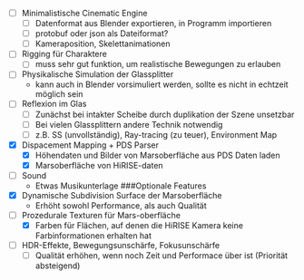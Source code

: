 - [ ] Minimalistische Cinematic Engine
    - [ ] Datenformat aus Blender exportieren, in Programm importieren
    - [ ] protobuf oder json als Dateiformat?
    - [ ] Kameraposition, Skelettanimationen
- [ ] Rigging für Charaktere
    - [ ] muss sehr gut funktion, um realistische Bewegungen zu erlauben
- [ ] Physikalische Simulation der Glassplitter
    - kann auch in Blender vorsimuliert werden, sollte es nicht in echtzeit möglich sein
- [ ] Reflexion im Glas
    - [ ] Zunächst bei intakter Scheibe durch duplikation der Szene unsetzbar
    - [ ] Bei vielen Glassplittern andere Technik notwendig
    - [ ] z.B. SS (unvollständig), Ray-tracing (zu teuer), Environment Map
- [x] Dispacement Mapping + PDS Parser
    - [x] Höhendaten und Bilder von Marsoberfläche aus PDS Daten laden
    - [x] Marsoberfläche von HiRISE-daten
- [ ] Sound
    - Etwas Musikunterlage
###Optionale Features
- [x] Dynamische Subdivision Surface der Marsoberfläche
    - Erhöht sowohl Performance, als auch Qualität
- [ ] Prozedurale Texturen für Mars-oberfläche
    - [x] Farben für Flächen, auf denen die HiRISE Kamera keine Farbinformationen erhalten hat
- [ ] HDR-Effekte, Bewegungsunschärfe, Fokusunschärfe
    - [ ] Qualität erhöhen, wenn noch Zeit und Performace über ist (Priorität absteigend)